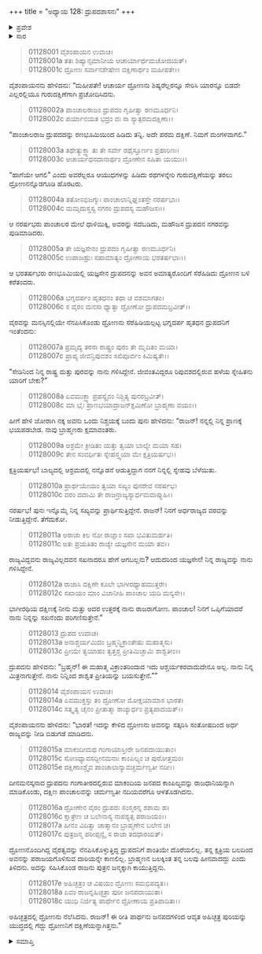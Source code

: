 +++
title = "ಅಧ್ಯಾಯ 128: ದ್ರುಪದಶಾಸನಃ"
+++

<details><summary>ಪ್ರವೇಶ</summary>


।।   ಓಂ ಓಂ ನಮೋ ನಾರಾಯಣಾಯ।।   ಶ್ರೀ ವೇದವ್ಯಾಸಾಯ ನಮಃ ।।

ಶ್ರೀ ಕೃಷ್ಣದ್ವೈಪಾಯನ ವೇದವ್ಯಾಸ ವಿರಚಿತ  

**ಶ್ರೀ ಮಹಾಭಾರತ**

**ಆದಿ ಪರ್ವ**

**ಜತುಗೃಹ ಪರ್ವ**

**ಅಧ್ಯಾಯ 128**

</details>


<details><summary>ಸಾರ</summary>

ಪಾಂಚಾಲ ರಾಜ ದ್ರುಪದನನ್ನು ಹಿಡಿದು ತರವುದೇ ಗುರುದಕ್ಷಿಣೆಯೆಂದು ದ್ರೋಣನು ಹೇಳಲು, ಪಾಂಚಲನಗರಿಯನ್ನು ಆಕ್ರಮಣಿಸಿ ರಾಜನನ್ನು ಸೆರೆಹಿಡಿದು ಗುರುವಿಗೆ ಒಪ್ಪಿಸಿದುದು (1-6). ದ್ರೋಣನು ದ್ರುಪದನಿಗೆ ಚುಚ್ಚು ಮಾತುಗಳನ್ನಾಗಿ, ಅವನ ಅರ್ಧರಾಜ್ಯವನ್ನಿಟ್ಟುಕೊಂಡು ಉಳಿದ ಅರ್ಧವನ್ನು ಹಿಂದಿರುಗಿಸಿದುದು (7-18).

</details>


> 01128001 ವೈಶಂಪಾಯನ ಉವಾಚ।  
01128001a ತತಃ ಶಿಷ್ಯಾನ್ಸಮಾನೀಯ ಆಚಾರ್ಯಾರ್ಥಮಚೋದಯತ್।   
01128001c ದ್ರೋಣಃ ಸರ್ವಾನಶೇಷೇಣ ದಕ್ಷಿಣಾರ್ಥಂ ಮಹೀಪತೇ।।

ವೈಶಂಪಾಯನನು ಹೇಳಿದನು: “ಮಹೀಪತೇ! ಆಚಾರ್ಯ ದ್ರೋಣನು ಶಿಷ್ಯರೆಲ್ಲರನ್ನೂ ಸೇರಿಸಿ ಯಾರನ್ನೂ ಬಿಡದೇ ಎಲ್ಲರಲ್ಲಿಯೂ ಗುರುದಕ್ಷಿಣೆಗಾಗಿ ಪ್ರಚೋದಿಸಿದನು.

> 01128002a ಪಾಂಚಾಲರಾಜಂ ದ್ರುಪದಂ ಗೃಹೀತ್ವಾ ರಣಮೂರ್ಧನಿ।  
01128002c ಪರ್ಯಾನಯತ ಭದ್ರಂ ವಃ ಸಾ ಸ್ಯಾತ್ಪರಮದಕ್ಷಿಣಾ।।

“ಪಾಂಚಾಲರಾಜ ದ್ರುಪದದನ್ನು ರಣಭೂಮಿಯಿಂದ ಹಿಡಿದು ತನ್ನಿ. ಅದೇ ಪರಮ ದಕ್ಷಿಣೆ. ನಿಮಗೆ ಮಂಗಳವಾಗಲಿ.”

> 01128003a ತಥೇತ್ಯುಕ್ತ್ವಾ ತು ತೇ ಸರ್ವೇ ರಥೈಸ್ತೂರ್ಣಂ ಪ್ರಹಾರಿಣಃ।  
01128003c ಆಚಾರ್ಯಧನದಾನಾರ್ಥಂ ದ್ರೋಣೇನ ಸಹಿತಾ ಯಯುಃ।।

“ಹಾಗೆಯೇ ಆಗಲಿ” ಎಂದು ಅವರೆಲ್ಲರೂ ಆಯುಧಗಳನ್ನು ಹಿಡಿದು ರಥಗಳನ್ನೇರಿ ಗುರುದಕ್ಷಿಣೆಯನ್ನು ತರಲು ದ್ರೋಣನನ್ನೊಡಗೂಡಿ ಹೊರಟರು.

> 01128004a ತತೋಽಭಿಜಗ್ಮುಃ ಪಾಂಚಾಲಾನ್ನಿಘ್ನಂತಸ್ತೇ ನರರ್ಷಭಾಃ।   
01128004c ಮಮೃದುಸ್ತಸ್ಯ ನಗರಂ ದ್ರುಪದಸ್ಯ ಮಹೌಜಸಃ।।

ಆ ನರರ್ಷಭರು ಪಾಂಚಾಲರ ಮೇಲೆ ಧಾಳಿಯಿಕ್ಕಿ, ಅವರನ್ನು ಸದೆಬಡಿದು, ಮಹೌಜಸ ದ್ರುಪದನ ನಗರವನ್ನು ಪುಡಿಮಾಡಿದರು.

> 01128005a ತೇ ಯಜ್ಞಸೇನಂ ದ್ರುಪದಂ ಗೃಹೀತ್ವಾ ರಣಮೂರ್ಧನಿ।  
01128005c ಉಪಾಜಹ್ರುಃ ಸಹಾಮಾತ್ಯಂ ದ್ರೋಣಾಯ ಭರತರ್ಷಭಾಃ।।

ಆ ಭರತರ್ಷಭರು ರಣಭೂಮಿಯಲ್ಲಿ ಯಜ್ಞಸೇನ ದ್ರುಪದನನ್ನು ಅವನ ಅಮಾತ್ಯರೊಂದಿಗೆ ಸೆರೆಹಿಡಿದು ದ್ರೋಣನ ಬಳಿ ಕರೆತಂದರು.

> 01128006a ಭಗ್ನದರ್ಪಂ ಹೃತಧನಂ ತಥಾ ಚ ವಶಮಾಗತಂ।  
01128006c ಸ ವೈರಂ ಮನಸಾ ಧ್ಯಾತ್ವಾ ದ್ರೋಣೋ ದ್ರುಪದಮಬ್ರವೀತ್।।

ವೈರವನ್ನು ಮನಸ್ಸಿನಲ್ಲಿಯೇ ನೆನಪಿಸಿಕೊಂಡು ದ್ರೋಣನು ಸೆರೆಹಿಡಿಯಲ್ಪಟ್ಟ ಭಗ್ನದರ್ಪ ಹೃತಧನ ದ್ರುಪದನಿಗೆ ಇಂತೆಂದನು:

> 01128007a ಪ್ರಮೃದ್ಯ ತರಸಾ ರಾಷ್ಟ್ರಂ ಪುರಂ ತೇ ಮೃದಿತಂ ಮಯಾ।  
01128007c ಪ್ರಾಪ್ಯ ಜೀವನ್ರಿಪುವಶಂ ಸಖಿಪೂರ್ವಂ ಕಿಮಿಷ್ಯತೇ।।

“ಸೇಡಿನಿಂದ ನಿನ್ನ ರಾಷ್ಟ್ರ ಮತ್ತು ಪುರವನ್ನು ನಾನು ಗಳಿಸಿದ್ದೇನೆ. ಜೀವಂತವಿದ್ದರೂ ರಿಪುವಶದಲ್ಲಿರುವ ಹಳೆಯ ಸ್ನೇಹಿತನು ಯಾರಿಗೆ ಬೇಕು?”

> 01128008a ಏವಮುಕ್ತ್ವಾ ಪ್ರಹಸ್ಯೈನಂ ನಿಶ್ಚಿತ್ಯ ಪುನರಬ್ರವೀತ್।  
01128008c ಮಾ ಭೈಃ ಪ್ರಾಣಭಯಾದ್ರಾಜನ್ಕ್ಷಮಿಣೋ ಬ್ರಾಹ್ಮಣಾ ವಯಂ।।

ಹೀಗೆ ಹೇಳಿ ಜೋರಾಗಿ ನಕ್ಕ ಅವನು ಒಂದು ನಿಶ್ಚಯಕ್ಕೆ ಬಂದು ಪುನಃ ಹೇಳಿದನು: “ರಾಜನ್! ನನ್ನಲ್ಲಿ ನಿನ್ನ ಪ್ರಾಣಕ್ಕೆ ಭಯಪಡಬೇಡ. ನಾವು ಬ್ರಾಹ್ಮಣರು ಕ್ಷಮಾವಂತರು.

> 01128009a ಆಶ್ರಮೇ ಕ್ರೀಡಿತಂ ಯತ್ತು ತ್ವಯಾ ಬಾಲ್ಯೇ ಮಯಾ ಸಹ।  
01128009c ತೇನ ಸಂವರ್ಧಿತಃ ಸ್ನೇಹಸ್ತ್ವಯಾ ಮೇ ಕ್ಷತ್ರಿಯರ್ಷಭ।।

ಕ್ಷತ್ರಿಯರ್ಷಭ! ಬಾಲ್ಯದಲ್ಲಿ ಆಶ್ರಮದಲ್ಲಿ ನನ್ನೊಡನೆ ಆಡುತ್ತಿದ್ದಾಗ ನನಗೆ ನಿನ್ನಲ್ಲಿ ಸ್ನೇಹವು ಬೆಳೆಯಿತು.

> 01128010a ಪ್ರಾರ್ಥಯೇಯಂ ತ್ವಯಾ ಸಖ್ಯಂ ಪುನರೇವ ನರರ್ಷಭ।  
01128010c ವರಂ ದದಾಮಿ ತೇ ರಾಜನ್ರಾಜ್ಯಸ್ಯಾರ್ಧಮವಾಪ್ನುಹಿ।।

ನರರ್ಷಭ! ಪುನಃ ಇನ್ನೊಮ್ಮೆ ನಿನ್ನ ಸಖ್ಯವನ್ನು ಪ್ರಾರ್ಥಿಸುತ್ತಿದ್ದೇನೆ. ರಾಜನ್! ನಿನಗೆ ಅರ್ಧರಾಜ್ಯದ ವರವನ್ನು ನೀಡುತ್ತಿದ್ದೇನೆ. ತೆಗೆದುಕೋ.

> 01128011a ಅರಾಜಾ ಕಿಲ ನೋ ರಾಜ್ಞಾಂ ಸಖಾ ಭವಿತುಮರ್ಹತಿ।  
01128011c ಅತಃ ಪ್ರಯತಿತಂ ರಾಜ್ಯೇ ಯಜ್ಞಸೇನ ಮಯಾ ತವ।।

ರಾಜ್ಯವಿದ್ದವನು ರಾಜ್ಯವಿಲ್ಲದವನ ಸಖನಾದರೂ ಹೇಗೆ ಆಗಬಲ್ಲನು? ಆದುದರಿಂದ ಯಜ್ಞಸೇನ! ನಿನ್ನ ರಾಜ್ಯವನ್ನು ನಾನು ಗಳಿಸಿದ್ದೇನೆ.

> 01128012a ರಾಜಾಸಿ ದಕ್ಷಿಣೇ ಕೂಲೇ ಭಾಗೀರಥ್ಯಾಹಮುತ್ತರೇ।   
01128012c ಸಖಾಯಂ ಮಾಂ ವಿಜಾನೀಹಿ ಪಾಂಚಾಲ ಯದಿ ಮನ್ಯಸೇ।।

ಭಾಗೀರಥಿಯ ದಕ್ಷಿಣಕ್ಕೆ ನೀನು ಮತ್ತು ಅದರ ಉತ್ತರಕ್ಕೆ ನಾನು ರಾಜರಾಗೋಣ. ಪಾಂಚಾಲ! ನಿನಗೆ ಒಪ್ಪಿಗೆಯಾದರೆ ನಾನು ನಿನ್ನನ್ನು ಸಖನೆಂದು ಪರಿಗಣಿಸುತ್ತೇನೆ.”

> 01128013 ದ್ರುಪದ ಉವಾಚ।  
01128013a ಅನಾಶ್ಚರ್ಯಮಿದಂ ಬ್ರಹ್ಮನ್ವಿಕ್ರಾಂತೇಷು ಮಹಾತ್ಮಸು।  
01128013c ಪ್ರೀಯೇ ತ್ವಯಾಹಂ ತ್ವತ್ತಶ್ಚ ಪ್ರೀತಿಮಿಚ್ಛಾಮಿ ಶಾಶ್ವತೀಂ।।

ದ್ರುಪದನು ಹೇಳಿದನು: “ಬ್ರಹ್ಮನ್! ಈ ಮಹಾತ್ಮ ವಿಕ್ರಾಂತರಿಂದಾದ ಇದು ಆಶ್ಚರ್ಯಕರವಾದುದೇನೂ ಅಲ್ಲ. ನಾನು ನಿನ್ನ ಮಿತ್ರನಾಗುತ್ತೇನೆ. ನಾನು ನಿನ್ನಿಂದ ಶಾಶ್ವತ ಪ್ರೀತಿಯನ್ನು ಬಯಸುತ್ತೇನೆ.””

> 01128014 ವೈಶಂಪಾಯನ ಉವಾಚ।  
01128014a ಏವಮುಕ್ತಸ್ತು ತಂ ದ್ರೋಣೋ ಮೋಕ್ಷಯಾಮಾಸ ಭಾರತ।  
01128014c ಸತ್ಕೃತ್ಯ ಚೈನಂ ಪ್ರೀತಾತ್ಮಾ ರಾಜ್ಯಾರ್ಧಂ ಪ್ರತ್ಯಪಾದಯತ್।।

ವೈಶಂಪಾಯನನು ಹೇಳಿದನು: “ಭಾರತ! ಇದನ್ನು ಕೇಳಿದ ದ್ರೋಣನು ಅವನನ್ನು ಸತ್ಕರಿಸಿ ಸಂತೋಷದಿಂದ ಅರ್ಧ ರಾಜ್ಯವನ್ನು ನೀಡಿ ಬಿಡುಗಡೆ ಮಾಡಿದನು.

> 01128015a ಮಾಕಂದೀಮಥ ಗಂಗಾಯಾಸ್ತೀರೇ ಜನಪದಾಯುತಾಂ।  
01128015c ಸೋಽಧ್ಯಾವಸದ್ದೀನಮನಾಃ ಕಾಂಪಿಲ್ಯಂ ಚ ಪುರೋತ್ತಮಂ।  
01128015e ದಕ್ಷಿಣಾಂಶ್ಚೈವ ಪಾಂಚಾಲಾನ್ಯಾವಚ್ಚರ್ಮಣ್ವತೀ ನದೀ।।

ದೀನಮನಸ್ಕನಾದ ದ್ರುಪದನು ಗಂಗಾತೀರದಲ್ಲಿರುವ ಮಾಕಂದಿಯ ಜನಪದ ಕಾಂಪಿಲ್ಯವನ್ನು ರಾಜಧಾನಿಯನ್ನಾಗಿ ಮಾಡಿಕೊಂಡು, ದಕ್ಷಿಣ ಪಾಂಚಾಲವನ್ನು ಚರ್ಮಣ್ವತೀ ನದಿಯವರೆಗೂ ಆಳತೊಡಗಿದನು.

> 01128016a ದ್ರೋಣೇನ ವೈರಂ ದ್ರುಪದಃ ಸಂಸ್ಮರನ್ನ ಶಶಾಮ ಹ।  
01128016c ಕ್ಷಾತ್ರೇಣ ಚ ಬಲೇನಾಸ್ಯ ನಾಪಶ್ಯತ್ಸ ಪರಾಜಯಂ।।  
01128017a ಹೀನಂ ವಿದಿತ್ವಾ ಚಾತ್ಮಾನಂ ಬ್ರಾಹ್ಮಣೇನ ಬಲೇನ ಚ।  
01128017c ಪುತ್ರಜನ್ಮ ಪರೀಪ್ಸನ್ವೈ ಸ ರಾಜಾ ತದಧಾರಯತ್।

ದ್ರೋಣನೊಂದಿಗಿದ್ದ ವೈರತ್ವವನ್ನು ನೆನಪಿಸಿಕೊಳ್ಳುತ್ತಿದ್ದ ದ್ರುಪದನಿಗೆ ಶಾಂತಿಯೇ ದೊರೆಯಲಿಲ್ಲ. ತನ್ನ ಕ್ಷತ್ರಿಯ ಬಲದಿಂದ ಅವನನ್ನು ಪರಾಜಯಗೊಳಿಸುವ ದಾರಿಯನ್ನೇ ಕಾಣಲಿಲ್ಲ. ಬ್ರಾಹ್ಮಣನ ಬಲಕ್ಕಿಂತ ತನ್ನ ಬಲವು ಹೀನವಾದದ್ದು ಎಂದು ತಿಳಿದನು. ಅದನ್ನು ಸಹಿಸಿಕೊಂಡ ರಾಜನು ಪುತ್ರನ ಜನ್ಮಕ್ಕಾಗಿ ಕಾಯುತ್ತಿದ್ದನು.

> 01128017e ಅಹಿಚ್ಛತ್ರಂ ಚ ವಿಷಯಂ ದ್ರೋಣಃ ಸಮಭಿಪದ್ಯತ।।  
01128018a ಏವಂ ರಾಜನ್ನಹಿಚ್ಛತ್ರಾ ಪುರೀ ಜನಪದಾಯುತಾ।   
01128018c ಯುಧಿ ನಿರ್ಜಿತ್ಯ ಪಾರ್ಥೇನ ದ್ರೋಣಾಯ ಪ್ರತಿಪಾದಿತಾ।।

ಅಹಿಚ್ಛತ್ರದಲ್ಲಿ ದ್ರೋಣನು ನೆಲೆಸಿದನು. ರಾಜನ್! ಈ ರೀತಿ ಪಾರ್ಥನು ಜನಪದಗಳಿಂದ ಆವೃತ ಅಹಿಚ್ಛತ್ರ ಪುರಿಯನ್ನು ಯುದ್ಧದಲ್ಲಿ ಗೆದ್ದು ದ್ರೋಣನಿಗೆ ದಕ್ಷಿಣೆಯನ್ನಾಗಿತ್ತನು.”




<details><summary>ಸಮಾಪ್ತಿ</summary>


ಇತಿ ಶ್ರೀ ಮಹಾಭಾರತೇ ಆದಿಪರ್ವಣಿ ಜತುಗೃಹಪರ್ವಣಿ ದ್ರುಪದಶಾಸನೇ ಅಷ್ಟವಿಂಶತ್ಯಾಧಿಕಶತತಮೋಽಧ್ಯಾಯಃ।।  
ಇದು ಶ್ರೀ ಮಹಾಭಾರತದಲ್ಲಿ ಆದಿಪರ್ವದಲ್ಲಿ ಜತುಗೃಹ ಪರ್ವದಲ್ಲಿ ದ್ರುಪದಶಾಸನ ಎನ್ನುವ ನೂರಾಇಪ್ಪತ್ತೆಂಟನೆಯ ಅಧ್ಯಾಯವು.


</details>

